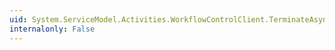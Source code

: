 ```yaml
---
uid: System.ServiceModel.Activities.WorkflowControlClient.TerminateAsync(System.Guid)
internalonly: False
---
```

